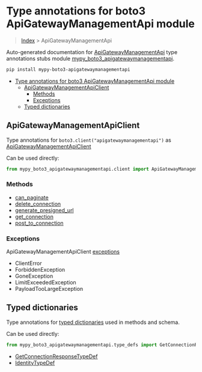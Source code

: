 # Type annotations for boto3 ApiGatewayManagementApi module

> [Index](..) > ApiGatewayManagementApi

Auto-generated documentation for
[ApiGatewayManagementApi](https://boto3.amazonaws.com/v1/documentation/api/1.17.72/reference/services/apigatewaymanagementapi.html#ApiGatewayManagementApi)
type annotations stubs module
[mypy_boto3_apigatewaymanagementapi](https://pypi.org/project/mypy-boto3-apigatewaymanagementapi/).

```bash
pip install mypy-boto3-apigatewaymanagementapi
```

- [Type annotations for boto3 ApiGatewayManagementApi module](#type-annotations-for-boto3-apigatewaymanagementapi-module)
  - [ApiGatewayManagementApiClient](#apigatewaymanagementapiclient)
    - [Methods](#methods)
    - [Exceptions](#exceptions)
  - [Typed dictionaries](#typed-dictionaries)

## ApiGatewayManagementApiClient

Type annotations for `boto3.client("apigatewaymanagementapi")` as
[ApiGatewayManagementApiClient](./client.md)

Can be used directly:

```python
from mypy_boto3_apigatewaymanagementapi.client import ApiGatewayManagementApiClient
```

### Methods

- [can_paginate](./client.md#can_paginate)
- [delete_connection](./client.md#delete_connection)
- [generate_presigned_url](./client.md#generate_presigned_url)
- [get_connection](./client.md#get_connection)
- [post_to_connection](./client.md#post_to_connection)

### Exceptions

ApiGatewayManagementApiClient [exceptions](./client.md#exceptions)

- ClientError
- ForbiddenException
- GoneException
- LimitExceededException
- PayloadTooLargeException

## Typed dictionaries

Type annotations for [typed dictionaries](./type_defs.md) used in methods and
schema.

Can be used directly:

```python
from mypy_boto3_apigatewaymanagementapi.type_defs import GetConnectionResponseTypeDef, ...
```

- [GetConnectionResponseTypeDef](./type_defs.md#getconnectionresponsetypedef)
- [IdentityTypeDef](./type_defs.md#identitytypedef)
